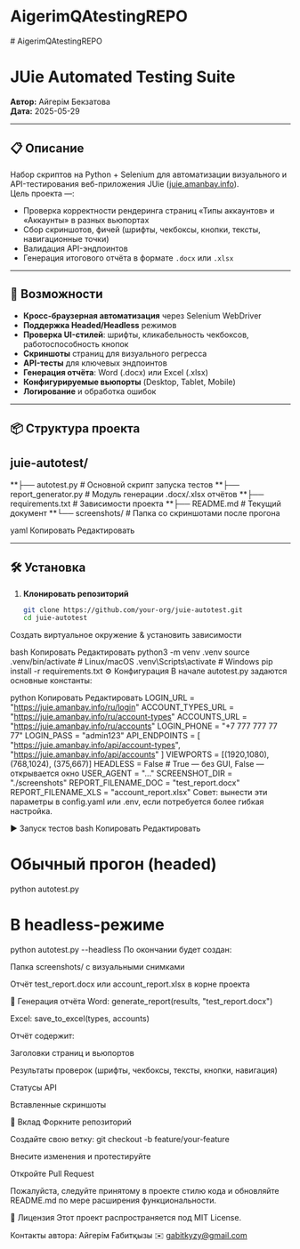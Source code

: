 # AigerimQAtestingREPO


﻿# AigerimQAtestingREPO

# JUie Automated Testing Suite

**Автор:** Айгерім Бекзатова  
**Дата:** 2025-05-29

---

## 📋 Описание

Набор скриптов на Python + Selenium для автоматизации визуального и API-тестирования веб-приложения JUie ([juie.amanbay.info](https://juie.amanbay.info)).  
Цель проекта —:

- Проверка корректности рендеринга страниц «Типы аккаунтов» и «Аккаунты» в разных вьюпортах  
- Сбор скриншотов, фичей (шрифты, чекбоксы, кнопки, тексты, навигационные точки)  
- Валидация API-эндпоинтов  
- Генерация итогового отчёта в формате `.docx` или `.xlsx`

---

## 🚀 Возможности

- **Кросс-браузерная автоматизация** через Selenium WebDriver  
- **Поддержка Headed/Headless** режимов  
- **Проверка UI-стилей**: шрифты, кликабельность чекбоксов, работоспособность кнопок  
- **Скриншоты** страниц для визуального регресса  
- **API-тесты** для ключевых эндпоинтов  
- **Генерация отчёта**: Word (.docx) или Excel (.xlsx)  
- **Конфигурируемые вьюпорты** (Desktop, Tablet, Mobile)  
- **Логирование** и обработка ошибок

---

## 📦 Структура проекта

## juie-autotest/
**├── autotest.py # Основной скрипт запуска тестов
**├── report_generator.py # Модуль генерации .docx/.xlsx отчётов
**├── requirements.txt # Зависимости проекта
**├── README.md # Текущий документ
**└── screenshots/ # Папка со скриншотами после прогона

yaml
Копировать
Редактировать

---

## 🛠️ Установка

1. **Клонировать репозиторий**  
   ```bash
   git clone https://github.com/your-org/juie-autotest.git
   cd juie-autotest
Создать виртуальное окружение & установить зависимости

bash
Копировать
Редактировать
python3 -m venv .venv
source .venv/bin/activate      # Linux/macOS
.venv\Scripts\activate         # Windows
pip install -r requirements.txt
⚙️ Конфигурация
В начале autotest.py задаются основные константы:

python
Копировать
Редактировать
LOGIN_URL           = "https://juie.amanbay.info/ru/login"
ACCOUNT_TYPES_URL   = "https://juie.amanbay.info/ru/account-types"
ACCOUNTS_URL        = "https://juie.amanbay.info/ru/accounts"
LOGIN_PHONE         = "+7 777 777 77 77"
LOGIN_PASS          = "admin123"
API_ENDPOINTS       = [
    "https://juie.amanbay.info/api/account-types",
    "https://juie.amanbay.info/api/accounts"
]
VIEWPORTS           = [(1920,1080), (768,1024), (375,667)]
HEADLESS            = False      # True — без GUI, False — открывается окно
USER_AGENT          = "…"
SCREENSHOT_DIR      = "./screenshots"
REPORT_FILENAME_DOC = "test_report.docx"
REPORT_FILENAME_XLS = "account_report.xlsx"
Совет: вынести эти параметры в config.yaml или .env, если потребуется более гибкая настройка.

▶️ Запуск тестов
bash
Копировать
Редактировать
# Обычный прогон (headed)
python autotest.py

# В headless-режиме
python autotest.py --headless
По окончании будет создан:

Папка screenshots/ с визуальными снимками

Отчёт test_report.docx или account_report.xlsx в корне проекта

📄 Генерация отчёта
Word: generate_report(results, "test_report.docx")

Excel: save_to_excel(types, accounts)

Отчёт содержит:

Заголовки страниц и вьюпортов

Результаты проверок (шрифты, чекбоксы, тексты, кнопки, навигация)

Статусы API

Вставленные скриншоты

🤝 Вклад
Форкните репозиторий

Создайте свою ветку: git checkout -b feature/your-feature

Внесите изменения и протестируйте

Откройте Pull Request

Пожалуйста, следуйте принятому в проекте стилю кода и обновляйте README.md по мере расширения функциональности.

📜 Лицензия
Этот проект распространяется под MIT License.

Контакты автора:
Айгерім Ғабитқызы
✉️ gabitkyzy@gmail.com

